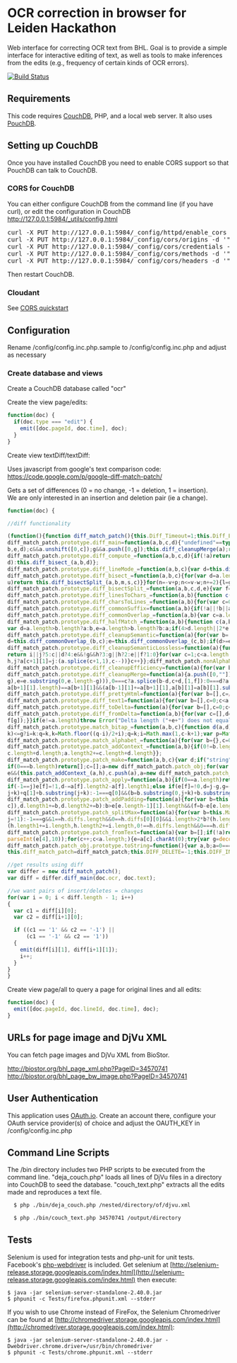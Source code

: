 OCR correction in browser for Leiden Hackathon
==============================================

Web interface for correcting OCR text from BHL. Goal is to provide a simple interface for interactive editing of text, as well as tools to make inferences from the edits (e.g., frequency of certain kinds of OCR errors).

[![Build Status](https://secure.travis-ci.org/rdmpage/ocr-correction.png?branch=master)](http://travis-ci.org/rdmpage/ocr-correction)

## Requirements

This code requires [CouchDB](http://couchdb.apache.org), PHP, and a local web server. It also uses [PouchDB](http://pouchdb.com).

## Setting up CouchDB

Once you have installed CouchDB you need to enable CORS support so that PouchDB can talk to CouchDB.

### CORS for CouchDB

You can either configure CouchDB from the command line (if you have curl), or edit the configuration in CouchDB http://127.0.0.1:5984/_utils/config.html

<pre>curl -X PUT http://127.0.0.1:5984/_config/httpd/enable_cors -d '"true"'
curl -X PUT http://127.0.0.1:5984/_config/cors/origins -d '"*"'
curl -X PUT http://127.0.0.1:5984/_config/cors/credentials -d '"true"'
curl -X PUT http://127.0.0.1:5984/_config/cors/methods -d '"GET, PUT, POST, HEAD, DELETE"'
curl -X PUT http://127.0.0.1:5984/_config/cors/headers -d '"accept, authorization, content-type, origin"'</pre>

Then restart CouchDB.

### Cloudant

See [CORS quickstart](https://gist.github.com/chewbranca/0f690f8c2bfad37a712a)

## Configuration

Rename /config/config.inc.php.sample to /config/config.inc.php and adjust as necessary

### Create database and views

Create a CouchDB database called "ocr"

Create the view page/edits:

```javascript
function(doc) {
  if(doc.type === "edit") {
    emit([doc.pageId, doc.time], doc);
  }
}
```

Create view textDiff/textDiff:

Uses javascript from google's text comparison code:
https://code.google.com/p/google-diff-match-patch/

Gets a set of differences (0 = no change, -1 = deletion, 1 = insertion).  
We are only interested in an insertion and deletion pair (ie a change).

```javascript
function(doc) {

//diff functionality

(function(){function diff_match_patch(){this.Diff_Timeout=1;this.Diff_EditCost=4;this.Match_Threshold=0.5;this.Match_Distance=1E3;this.Patch_DeleteThreshold=0.5;this.Patch_Margin=4;this.Match_MaxBits=32}
diff_match_patch.prototype.diff_main=function(a,b,c,d){"undefined"==typeof d&&(d=0>=this.Diff_Timeout?Number.MAX_VALUE:(new Date).getTime()+1E3*this.Diff_Timeout);if(null==a||null==b)throw Error("Null input. (diff_main)");if(a==b)return a?[[0,a]]:[];"undefined"==typeof c&&(c=!0);var e=c,f=this.diff_commonPrefix(a,b);c=a.substring(0,f);a=a.substring(f);b=b.substring(f);var f=this.diff_commonSuffix(a,b),g=a.substring(a.length-f);a=a.substring(0,a.length-f);b=b.substring(0,b.length-f);a=this.diff_compute_(a,
b,e,d);c&&a.unshift([0,c]);g&&a.push([0,g]);this.diff_cleanupMerge(a);return a};
diff_match_patch.prototype.diff_compute_=function(a,b,c,d){if(!a)return[[1,b]];if(!b)return[[-1,a]];var e=a.length>b.length?a:b,f=a.length>b.length?b:a,g=e.indexOf(f);return-1!=g?(c=[[1,e.substring(0,g)],[0,f],[1,e.substring(g+f.length)]],a.length>b.length&&(c[0][0]=c[2][0]=-1),c):1==f.length?[[-1,a],[1,b]]:(e=this.diff_halfMatch_(a,b))?(f=e[0],a=e[1],g=e[2],b=e[3],e=e[4],f=this.diff_main(f,g,c,d),c=this.diff_main(a,b,c,d),f.concat([[0,e]],c)):c&&100<a.length&&100<b.length?this.diff_lineMode_(a,b,
d):this.diff_bisect_(a,b,d)};
diff_match_patch.prototype.diff_lineMode_=function(a,b,c){var d=this.diff_linesToChars_(a,b);a=d.chars1;b=d.chars2;d=d.lineArray;a=this.diff_main(a,b,!1,c);this.diff_charsToLines_(a,d);this.diff_cleanupSemantic(a);a.push([0,""]);for(var e=d=b=0,f="",g="";b<a.length;){switch(a[b][0]){case 1:e++;g+=a[b][1];break;case -1:d++;f+=a[b][1];break;case 0:if(1<=d&&1<=e){a.splice(b-d-e,d+e);b=b-d-e;d=this.diff_main(f,g,!1,c);for(e=d.length-1;0<=e;e--)a.splice(b,0,d[e]);b+=d.length}d=e=0;g=f=""}b++}a.pop();return a};
diff_match_patch.prototype.diff_bisect_=function(a,b,c){for(var d=a.length,e=b.length,f=Math.ceil((d+e)/2),g=f,h=2*f,j=Array(h),i=Array(h),k=0;k<h;k++)j[k]=-1,i[k]=-1;j[g+1]=0;i[g+1]=0;for(var k=d-e,q=0!=k%2,r=0,t=0,p=0,w=0,v=0;v<f&&!((new Date).getTime()>c);v++){for(var n=-v+r;n<=v-t;n+=2){var l=g+n,m;m=n==-v||n!=v&&j[l-1]<j[l+1]?j[l+1]:j[l-1]+1;for(var s=m-n;m<d&&s<e&&a.charAt(m)==b.charAt(s);)m++,s++;j[l]=m;if(m>d)t+=2;else if(s>e)r+=2;else if(q&&(l=g+k-n,0<=l&&l<h&&-1!=i[l])){var u=d-i[l];if(m>=
u)return this.diff_bisectSplit_(a,b,m,s,c)}}for(n=-v+p;n<=v-w;n+=2){l=g+n;u=n==-v||n!=v&&i[l-1]<i[l+1]?i[l+1]:i[l-1]+1;for(m=u-n;u<d&&m<e&&a.charAt(d-u-1)==b.charAt(e-m-1);)u++,m++;i[l]=u;if(u>d)w+=2;else if(m>e)p+=2;else if(!q&&(l=g+k-n,0<=l&&(l<h&&-1!=j[l])&&(m=j[l],s=g+m-l,u=d-u,m>=u)))return this.diff_bisectSplit_(a,b,m,s,c)}}return[[-1,a],[1,b]]};
diff_match_patch.prototype.diff_bisectSplit_=function(a,b,c,d,e){var f=a.substring(0,c),g=b.substring(0,d);a=a.substring(c);b=b.substring(d);f=this.diff_main(f,g,!1,e);e=this.diff_main(a,b,!1,e);return f.concat(e)};
diff_match_patch.prototype.diff_linesToChars_=function(a,b){function c(a){for(var b="",c=0,f=-1,g=d.length;f<a.length-1;){f=a.indexOf("\n",c);-1==f&&(f=a.length-1);var r=a.substring(c,f+1),c=f+1;(e.hasOwnProperty?e.hasOwnProperty(r):void 0!==e[r])?b+=String.fromCharCode(e[r]):(b+=String.fromCharCode(g),e[r]=g,d[g++]=r)}return b}var d=[],e={};d[0]="";var f=c(a),g=c(b);return{chars1:f,chars2:g,lineArray:d}};
diff_match_patch.prototype.diff_charsToLines_=function(a,b){for(var c=0;c<a.length;c++){for(var d=a[c][1],e=[],f=0;f<d.length;f++)e[f]=b[d.charCodeAt(f)];a[c][1]=e.join("")}};diff_match_patch.prototype.diff_commonPrefix=function(a,b){if(!a||!b||a.charAt(0)!=b.charAt(0))return 0;for(var c=0,d=Math.min(a.length,b.length),e=d,f=0;c<e;)a.substring(f,e)==b.substring(f,e)?f=c=e:d=e,e=Math.floor((d-c)/2+c);return e};
diff_match_patch.prototype.diff_commonSuffix=function(a,b){if(!a||!b||a.charAt(a.length-1)!=b.charAt(b.length-1))return 0;for(var c=0,d=Math.min(a.length,b.length),e=d,f=0;c<e;)a.substring(a.length-e,a.length-f)==b.substring(b.length-e,b.length-f)?f=c=e:d=e,e=Math.floor((d-c)/2+c);return e};
diff_match_patch.prototype.diff_commonOverlap_=function(a,b){var c=a.length,d=b.length;if(0==c||0==d)return 0;c>d?a=a.substring(c-d):c<d&&(b=b.substring(0,c));c=Math.min(c,d);if(a==b)return c;for(var d=0,e=1;;){var f=a.substring(c-e),f=b.indexOf(f);if(-1==f)return d;e+=f;if(0==f||a.substring(c-e)==b.substring(0,e))d=e,e++}};
diff_match_patch.prototype.diff_halfMatch_=function(a,b){function c(a,b,c){for(var d=a.substring(c,c+Math.floor(a.length/4)),e=-1,g="",h,j,n,l;-1!=(e=b.indexOf(d,e+1));){var m=f.diff_commonPrefix(a.substring(c),b.substring(e)),s=f.diff_commonSuffix(a.substring(0,c),b.substring(0,e));g.length<s+m&&(g=b.substring(e-s,e)+b.substring(e,e+m),h=a.substring(0,c-s),j=a.substring(c+m),n=b.substring(0,e-s),l=b.substring(e+m))}return 2*g.length>=a.length?[h,j,n,l,g]:null}if(0>=this.Diff_Timeout)return null;
var d=a.length>b.length?a:b,e=a.length>b.length?b:a;if(4>d.length||2*e.length<d.length)return null;var f=this,g=c(d,e,Math.ceil(d.length/4)),d=c(d,e,Math.ceil(d.length/2)),h;if(!g&&!d)return null;h=d?g?g[4].length>d[4].length?g:d:d:g;var j;a.length>b.length?(g=h[0],d=h[1],e=h[2],j=h[3]):(e=h[0],j=h[1],g=h[2],d=h[3]);h=h[4];return[g,d,e,j,h]};
diff_match_patch.prototype.diff_cleanupSemantic=function(a){for(var b=!1,c=[],d=0,e=null,f=0,g=0,h=0,j=0,i=0;f<a.length;)0==a[f][0]?(c[d++]=f,g=j,h=i,i=j=0,e=a[f][1]):(1==a[f][0]?j+=a[f][1].length:i+=a[f][1].length,e&&(e.length<=Math.max(g,h)&&e.length<=Math.max(j,i))&&(a.splice(c[d-1],0,[-1,e]),a[c[d-1]+1][0]=1,d--,d--,f=0<d?c[d-1]:-1,i=j=h=g=0,e=null,b=!0)),f++;b&&this.diff_cleanupMerge(a);this.diff_cleanupSemanticLossless(a);for(f=1;f<a.length;){if(-1==a[f-1][0]&&1==a[f][0]){b=a[f-1][1];c=a[f][1];
d=this.diff_commonOverlap_(b,c);e=this.diff_commonOverlap_(c,b);if(d>=e){if(d>=b.length/2||d>=c.length/2)a.splice(f,0,[0,c.substring(0,d)]),a[f-1][1]=b.substring(0,b.length-d),a[f+1][1]=c.substring(d),f++}else if(e>=b.length/2||e>=c.length/2)a.splice(f,0,[0,b.substring(0,e)]),a[f-1][0]=1,a[f-1][1]=c.substring(0,c.length-e),a[f+1][0]=-1,a[f+1][1]=b.substring(e),f++;f++}f++}};
diff_match_patch.prototype.diff_cleanupSemanticLossless=function(a){function b(a,b){if(!a||!b)return 6;var c=a.charAt(a.length-1),d=b.charAt(0),e=c.match(diff_match_patch.nonAlphaNumericRegex_),f=d.match(diff_match_patch.nonAlphaNumericRegex_),g=e&&c.match(diff_match_patch.whitespaceRegex_),h=f&&d.match(diff_match_patch.whitespaceRegex_),c=g&&c.match(diff_match_patch.linebreakRegex_),d=h&&d.match(diff_match_patch.linebreakRegex_),i=c&&a.match(diff_match_patch.blanklineEndRegex_),j=d&&b.match(diff_match_patch.blanklineStartRegex_);
return i||j?5:c||d?4:e&&!g&&h?3:g||h?2:e||f?1:0}for(var c=1;c<a.length-1;){if(0==a[c-1][0]&&0==a[c+1][0]){var d=a[c-1][1],e=a[c][1],f=a[c+1][1],g=this.diff_commonSuffix(d,e);if(g)var h=e.substring(e.length-g),d=d.substring(0,d.length-g),e=h+e.substring(0,e.length-g),f=h+f;for(var g=d,h=e,j=f,i=b(d,e)+b(e,f);e.charAt(0)===f.charAt(0);){var d=d+e.charAt(0),e=e.substring(1)+f.charAt(0),f=f.substring(1),k=b(d,e)+b(e,f);k>=i&&(i=k,g=d,h=e,j=f)}a[c-1][1]!=g&&(g?a[c-1][1]=g:(a.splice(c-1,1),c--),a[c][1]=
h,j?a[c+1][1]=j:(a.splice(c+1,1),c--))}c++}};diff_match_patch.nonAlphaNumericRegex_=/[^a-zA-Z0-9]/;diff_match_patch.whitespaceRegex_=/\s/;diff_match_patch.linebreakRegex_=/[\r\n]/;diff_match_patch.blanklineEndRegex_=/\n\r?\n$/;diff_match_patch.blanklineStartRegex_=/^\r?\n\r?\n/;
diff_match_patch.prototype.diff_cleanupEfficiency=function(a){for(var b=!1,c=[],d=0,e=null,f=0,g=!1,h=!1,j=!1,i=!1;f<a.length;){if(0==a[f][0])a[f][1].length<this.Diff_EditCost&&(j||i)?(c[d++]=f,g=j,h=i,e=a[f][1]):(d=0,e=null),j=i=!1;else if(-1==a[f][0]?i=!0:j=!0,e&&(g&&h&&j&&i||e.length<this.Diff_EditCost/2&&3==g+h+j+i))a.splice(c[d-1],0,[-1,e]),a[c[d-1]+1][0]=1,d--,e=null,g&&h?(j=i=!0,d=0):(d--,f=0<d?c[d-1]:-1,j=i=!1),b=!0;f++}b&&this.diff_cleanupMerge(a)};
diff_match_patch.prototype.diff_cleanupMerge=function(a){a.push([0,""]);for(var b=0,c=0,d=0,e="",f="",g;b<a.length;)switch(a[b][0]){case 1:d++;f+=a[b][1];b++;break;case -1:c++;e+=a[b][1];b++;break;case 0:1<c+d?(0!==c&&0!==d&&(g=this.diff_commonPrefix(f,e),0!==g&&(0<b-c-d&&0==a[b-c-d-1][0]?a[b-c-d-1][1]+=f.substring(0,g):(a.splice(0,0,[0,f.substring(0,g)]),b++),f=f.substring(g),e=e.substring(g)),g=this.diff_commonSuffix(f,e),0!==g&&(a[b][1]=f.substring(f.length-g)+a[b][1],f=f.substring(0,f.length-
g),e=e.substring(0,e.length-g))),0===c?a.splice(b-d,c+d,[1,f]):0===d?a.splice(b-c,c+d,[-1,e]):a.splice(b-c-d,c+d,[-1,e],[1,f]),b=b-c-d+(c?1:0)+(d?1:0)+1):0!==b&&0==a[b-1][0]?(a[b-1][1]+=a[b][1],a.splice(b,1)):b++,c=d=0,f=e=""}""===a[a.length-1][1]&&a.pop();c=!1;for(b=1;b<a.length-1;)0==a[b-1][0]&&0==a[b+1][0]&&(a[b][1].substring(a[b][1].length-a[b-1][1].length)==a[b-1][1]?(a[b][1]=a[b-1][1]+a[b][1].substring(0,a[b][1].length-a[b-1][1].length),a[b+1][1]=a[b-1][1]+a[b+1][1],a.splice(b-1,1),c=!0):a[b][1].substring(0,
a[b+1][1].length)==a[b+1][1]&&(a[b-1][1]+=a[b+1][1],a[b][1]=a[b][1].substring(a[b+1][1].length)+a[b+1][1],a.splice(b+1,1),c=!0)),b++;c&&this.diff_cleanupMerge(a)};diff_match_patch.prototype.diff_xIndex=function(a,b){var c=0,d=0,e=0,f=0,g;for(g=0;g<a.length;g++){1!==a[g][0]&&(c+=a[g][1].length);-1!==a[g][0]&&(d+=a[g][1].length);if(c>b)break;e=c;f=d}return a.length!=g&&-1===a[g][0]?f:f+(b-e)};
diff_match_patch.prototype.diff_prettyHtml=function(a){for(var b=[],c=/&/g,d=/</g,e=/>/g,f=/\n/g,g=0;g<a.length;g++){var h=a[g][0],j=a[g][1],j=j.replace(c,"&amp;").replace(d,"&lt;").replace(e,"&gt;").replace(f,"&para;<br>");switch(h){case 1:b[g]='<ins style="background:#e6ffe6;">'+j+"</ins>";break;case -1:b[g]='<del style="background:#ffe6e6;">'+j+"</del>";break;case 0:b[g]="<span>"+j+"</span>"}}return b.join("")};
diff_match_patch.prototype.diff_text1=function(a){for(var b=[],c=0;c<a.length;c++)1!==a[c][0]&&(b[c]=a[c][1]);return b.join("")};diff_match_patch.prototype.diff_text2=function(a){for(var b=[],c=0;c<a.length;c++)-1!==a[c][0]&&(b[c]=a[c][1]);return b.join("")};diff_match_patch.prototype.diff_levenshtein=function(a){for(var b=0,c=0,d=0,e=0;e<a.length;e++){var f=a[e][0],g=a[e][1];switch(f){case 1:c+=g.length;break;case -1:d+=g.length;break;case 0:b+=Math.max(c,d),d=c=0}}return b+=Math.max(c,d)};
diff_match_patch.prototype.diff_toDelta=function(a){for(var b=[],c=0;c<a.length;c++)switch(a[c][0]){case 1:b[c]="+"+encodeURI(a[c][1]);break;case -1:b[c]="-"+a[c][1].length;break;case 0:b[c]="="+a[c][1].length}return b.join("\t").replace(/%20/g," ")};
diff_match_patch.prototype.diff_fromDelta=function(a,b){for(var c=[],d=0,e=0,f=b.split(/\t/g),g=0;g<f.length;g++){var h=f[g].substring(1);switch(f[g].charAt(0)){case "+":try{c[d++]=[1,decodeURI(h)]}catch(j){throw Error("Illegal escape in diff_fromDelta: "+h);}break;case "-":case "=":var i=parseInt(h,10);if(isNaN(i)||0>i)throw Error("Invalid number in diff_fromDelta: "+h);h=a.substring(e,e+=i);"="==f[g].charAt(0)?c[d++]=[0,h]:c[d++]=[-1,h];break;default:if(f[g])throw Error("Invalid diff operation in diff_fromDelta: "+
f[g]);}}if(e!=a.length)throw Error("Delta length ("+e+") does not equal source text length ("+a.length+").");return c};diff_match_patch.prototype.match_main=function(a,b,c){if(null==a||null==b||null==c)throw Error("Null input. (match_main)");c=Math.max(0,Math.min(c,a.length));return a==b?0:a.length?a.substring(c,c+b.length)==b?c:this.match_bitap_(a,b,c):-1};
diff_match_patch.prototype.match_bitap_=function(a,b,c){function d(a,d){var e=a/b.length,g=Math.abs(c-d);return!f.Match_Distance?g?1:e:e+g/f.Match_Distance}if(b.length>this.Match_MaxBits)throw Error("Pattern too long for this browser.");var e=this.match_alphabet_(b),f=this,g=this.Match_Threshold,h=a.indexOf(b,c);-1!=h&&(g=Math.min(d(0,h),g),h=a.lastIndexOf(b,c+b.length),-1!=h&&(g=Math.min(d(0,h),g)));for(var j=1<<b.length-1,h=-1,i,k,q=b.length+a.length,r,t=0;t<b.length;t++){i=0;for(k=q;i<k;)d(t,c+
k)<=g?i=k:q=k,k=Math.floor((q-i)/2+i);q=k;i=Math.max(1,c-k+1);var p=Math.min(c+k,a.length)+b.length;k=Array(p+2);for(k[p+1]=(1<<t)-1;p>=i;p--){var w=e[a.charAt(p-1)];k[p]=0===t?(k[p+1]<<1|1)&w:(k[p+1]<<1|1)&w|((r[p+1]|r[p])<<1|1)|r[p+1];if(k[p]&j&&(w=d(t,p-1),w<=g))if(g=w,h=p-1,h>c)i=Math.max(1,2*c-h);else break}if(d(t+1,c)>g)break;r=k}return h};
diff_match_patch.prototype.match_alphabet_=function(a){for(var b={},c=0;c<a.length;c++)b[a.charAt(c)]=0;for(c=0;c<a.length;c++)b[a.charAt(c)]|=1<<a.length-c-1;return b};
diff_match_patch.prototype.patch_addContext_=function(a,b){if(0!=b.length){for(var c=b.substring(a.start2,a.start2+a.length1),d=0;b.indexOf(c)!=b.lastIndexOf(c)&&c.length<this.Match_MaxBits-this.Patch_Margin-this.Patch_Margin;)d+=this.Patch_Margin,c=b.substring(a.start2-d,a.start2+a.length1+d);d+=this.Patch_Margin;(c=b.substring(a.start2-d,a.start2))&&a.diffs.unshift([0,c]);(d=b.substring(a.start2+a.length1,a.start2+a.length1+d))&&a.diffs.push([0,d]);a.start1-=c.length;a.start2-=c.length;a.length1+=
c.length+d.length;a.length2+=c.length+d.length}};
diff_match_patch.prototype.patch_make=function(a,b,c){var d;if("string"==typeof a&&"string"==typeof b&&"undefined"==typeof c)d=a,b=this.diff_main(d,b,!0),2<b.length&&(this.diff_cleanupSemantic(b),this.diff_cleanupEfficiency(b));else if(a&&"object"==typeof a&&"undefined"==typeof b&&"undefined"==typeof c)b=a,d=this.diff_text1(b);else if("string"==typeof a&&b&&"object"==typeof b&&"undefined"==typeof c)d=a;else if("string"==typeof a&&"string"==typeof b&&c&&"object"==typeof c)d=a,b=c;else throw Error("Unknown call format to patch_make.");
if(0===b.length)return[];c=[];a=new diff_match_patch.patch_obj;for(var e=0,f=0,g=0,h=d,j=0;j<b.length;j++){var i=b[j][0],k=b[j][1];!e&&0!==i&&(a.start1=f,a.start2=g);switch(i){case 1:a.diffs[e++]=b[j];a.length2+=k.length;d=d.substring(0,g)+k+d.substring(g);break;case -1:a.length1+=k.length;a.diffs[e++]=b[j];d=d.substring(0,g)+d.substring(g+k.length);break;case 0:k.length<=2*this.Patch_Margin&&e&&b.length!=j+1?(a.diffs[e++]=b[j],a.length1+=k.length,a.length2+=k.length):k.length>=2*this.Patch_Margin&&
e&&(this.patch_addContext_(a,h),c.push(a),a=new diff_match_patch.patch_obj,e=0,h=d,f=g)}1!==i&&(f+=k.length);-1!==i&&(g+=k.length)}e&&(this.patch_addContext_(a,h),c.push(a));return c};diff_match_patch.prototype.patch_deepCopy=function(a){for(var b=[],c=0;c<a.length;c++){var d=a[c],e=new diff_match_patch.patch_obj;e.diffs=[];for(var f=0;f<d.diffs.length;f++)e.diffs[f]=d.diffs[f].slice();e.start1=d.start1;e.start2=d.start2;e.length1=d.length1;e.length2=d.length2;b[c]=e}return b};
diff_match_patch.prototype.patch_apply=function(a,b){if(0==a.length)return[b,[]];a=this.patch_deepCopy(a);var c=this.patch_addPadding(a);b=c+b+c;this.patch_splitMax(a);for(var d=0,e=[],f=0;f<a.length;f++){var g=a[f].start2+d,h=this.diff_text1(a[f].diffs),j,i=-1;if(h.length>this.Match_MaxBits){if(j=this.match_main(b,h.substring(0,this.Match_MaxBits),g),-1!=j&&(i=this.match_main(b,h.substring(h.length-this.Match_MaxBits),g+h.length-this.Match_MaxBits),-1==i||j>=i))j=-1}else j=this.match_main(b,h,g);
if(-1==j)e[f]=!1,d-=a[f].length2-a[f].length1;else if(e[f]=!0,d=j-g,g=-1==i?b.substring(j,j+h.length):b.substring(j,i+this.Match_MaxBits),h==g)b=b.substring(0,j)+this.diff_text2(a[f].diffs)+b.substring(j+h.length);else if(g=this.diff_main(h,g,!1),h.length>this.Match_MaxBits&&this.diff_levenshtein(g)/h.length>this.Patch_DeleteThreshold)e[f]=!1;else{this.diff_cleanupSemanticLossless(g);for(var h=0,k,i=0;i<a[f].diffs.length;i++){var q=a[f].diffs[i];0!==q[0]&&(k=this.diff_xIndex(g,h));1===q[0]?b=b.substring(0,
j+k)+q[1]+b.substring(j+k):-1===q[0]&&(b=b.substring(0,j+k)+b.substring(j+this.diff_xIndex(g,h+q[1].length)));-1!==q[0]&&(h+=q[1].length)}}}b=b.substring(c.length,b.length-c.length);return[b,e]};
diff_match_patch.prototype.patch_addPadding=function(a){for(var b=this.Patch_Margin,c="",d=1;d<=b;d++)c+=String.fromCharCode(d);for(d=0;d<a.length;d++)a[d].start1+=b,a[d].start2+=b;var d=a[0],e=d.diffs;if(0==e.length||0!=e[0][0])e.unshift([0,c]),d.start1-=b,d.start2-=b,d.length1+=b,d.length2+=b;else if(b>e[0][1].length){var f=b-e[0][1].length;e[0][1]=c.substring(e[0][1].length)+e[0][1];d.start1-=f;d.start2-=f;d.length1+=f;d.length2+=f}d=a[a.length-1];e=d.diffs;0==e.length||0!=e[e.length-1][0]?(e.push([0,
c]),d.length1+=b,d.length2+=b):b>e[e.length-1][1].length&&(f=b-e[e.length-1][1].length,e[e.length-1][1]+=c.substring(0,f),d.length1+=f,d.length2+=f);return c};
diff_match_patch.prototype.patch_splitMax=function(a){for(var b=this.Match_MaxBits,c=0;c<a.length;c++)if(!(a[c].length1<=b)){var d=a[c];a.splice(c--,1);for(var e=d.start1,f=d.start2,g="";0!==d.diffs.length;){var h=new diff_match_patch.patch_obj,j=!0;h.start1=e-g.length;h.start2=f-g.length;""!==g&&(h.length1=h.length2=g.length,h.diffs.push([0,g]));for(;0!==d.diffs.length&&h.length1<b-this.Patch_Margin;){var g=d.diffs[0][0],i=d.diffs[0][1];1===g?(h.length2+=i.length,f+=i.length,h.diffs.push(d.diffs.shift()),
j=!1):-1===g&&1==h.diffs.length&&0==h.diffs[0][0]&&i.length>2*b?(h.length1+=i.length,e+=i.length,j=!1,h.diffs.push([g,i]),d.diffs.shift()):(i=i.substring(0,b-h.length1-this.Patch_Margin),h.length1+=i.length,e+=i.length,0===g?(h.length2+=i.length,f+=i.length):j=!1,h.diffs.push([g,i]),i==d.diffs[0][1]?d.diffs.shift():d.diffs[0][1]=d.diffs[0][1].substring(i.length))}g=this.diff_text2(h.diffs);g=g.substring(g.length-this.Patch_Margin);i=this.diff_text1(d.diffs).substring(0,this.Patch_Margin);""!==i&&
(h.length1+=i.length,h.length2+=i.length,0!==h.diffs.length&&0===h.diffs[h.diffs.length-1][0]?h.diffs[h.diffs.length-1][1]+=i:h.diffs.push([0,i]));j||a.splice(++c,0,h)}}};diff_match_patch.prototype.patch_toText=function(a){for(var b=[],c=0;c<a.length;c++)b[c]=a[c];return b.join("")};
diff_match_patch.prototype.patch_fromText=function(a){var b=[];if(!a)return b;a=a.split("\n");for(var c=0,d=/^@@ -(\d+),?(\d*) \+(\d+),?(\d*) @@$/;c<a.length;){var e=a[c].match(d);if(!e)throw Error("Invalid patch string: "+a[c]);var f=new diff_match_patch.patch_obj;b.push(f);f.start1=parseInt(e[1],10);""===e[2]?(f.start1--,f.length1=1):"0"==e[2]?f.length1=0:(f.start1--,f.length1=parseInt(e[2],10));f.start2=parseInt(e[3],10);""===e[4]?(f.start2--,f.length2=1):"0"==e[4]?f.length2=0:(f.start2--,f.length2=
parseInt(e[4],10));for(c++;c<a.length;){e=a[c].charAt(0);try{var g=decodeURI(a[c].substring(1))}catch(h){throw Error("Illegal escape in patch_fromText: "+g);}if("-"==e)f.diffs.push([-1,g]);else if("+"==e)f.diffs.push([1,g]);else if(" "==e)f.diffs.push([0,g]);else if("@"==e)break;else if(""!==e)throw Error('Invalid patch mode "'+e+'" in: '+g);c++}}return b};diff_match_patch.patch_obj=function(){this.diffs=[];this.start2=this.start1=null;this.length2=this.length1=0};
diff_match_patch.patch_obj.prototype.toString=function(){var a,b;a=0===this.length1?this.start1+",0":1==this.length1?this.start1+1:this.start1+1+","+this.length1;b=0===this.length2?this.start2+",0":1==this.length2?this.start2+1:this.start2+1+","+this.length2;a=["@@ -"+a+" +"+b+" @@\n"];var c;for(b=0;b<this.diffs.length;b++){switch(this.diffs[b][0]){case 1:c="+";break;case -1:c="-";break;case 0:c=" "}a[b+1]=c+encodeURI(this.diffs[b][1])+"\n"}return a.join("").replace(/%20/g," ")};
this.diff_match_patch=diff_match_patch;this.DIFF_DELETE=-1;this.DIFF_INSERT=1;this.DIFF_EQUAL=0;})()

//get results using diff
var differ = new diff_match_patch();
var diff = differ.diff_main(doc.ocr, doc.text);

//we want pairs of insert/deletes = changes
for(var i = 0; i < diff.length - 1; i++)
{
  var c1 = diff[i][0];
  var c2 = diff[i+1][0];

  if ((c1 == '1' && c2 == '-1') ||
      (c1 == '-1' && c2 == '1'))
  {
    emit(diff[i][1], diff[i+1][1]);
    i++;
  }
}
}
```
Create view page/all to query a page for original lines and all edits:

```javascript
function(doc) {
  emit([doc.pageId, doc.lineId, doc.time], doc);
}
```

## URLs for page image and DjVu XML

You can fetch page images and DjVu XML from BioStor.

http://biostor.org/bhl_page_xml.php?PageID=34570741
http://biostor.org/bhl_page_bw_image.php?PageID=34570741

## User Authentication

This application uses [OAuth.io](https://oauth.io/). Create an account there, configure your OAuth service provider(s) of choice and adjust the OAUTH_KEY in /config/config.inc.php

## Command Line Scripts

The /bin directory includes two PHP scripts to be executed from the command line. "deja_couch.php" loads all lines of DjVu files in a directory into CouchDB to seed the database. "couch_text.php" extracts all the edits made and reproduces a text file.

```bash
  $ php ./bin/deja_couch.php /nested/directory/of/djvu.xml
```

```bash
  $ php ./bin/couch_text.php 34570741 /output/directory
```

Tests
-----

Selenium is used for integration tests and php-unit for unit tests. Facebook's [php-webdriver](https://github.com/facebook/php-webdriver) is included. Get selenium at [http://selenium-release.storage.googleapis.com/index.html](http://selenium-release.storage.googleapis.com/index.html) then execute:

    $ java -jar selenium-server-standalone-2.40.0.jar
    $ phpunit -c Tests/firefox.phpunit.xml --stderr

If you wish to use Chrome instead of FireFox, the Selenium Chromedriver can be found at [http://chromedriver.storage.googleapis.com/index.html](http://chromedriver.storage.googleapis.com/index.html):

    $ java -jar selenium-server-standalone-2.40.0.jar -Dwebdriver.chrome.driver=/usr/bin/chromedriver
    $ phpunit -c Tests/chrome.phpunit.xml --stderr